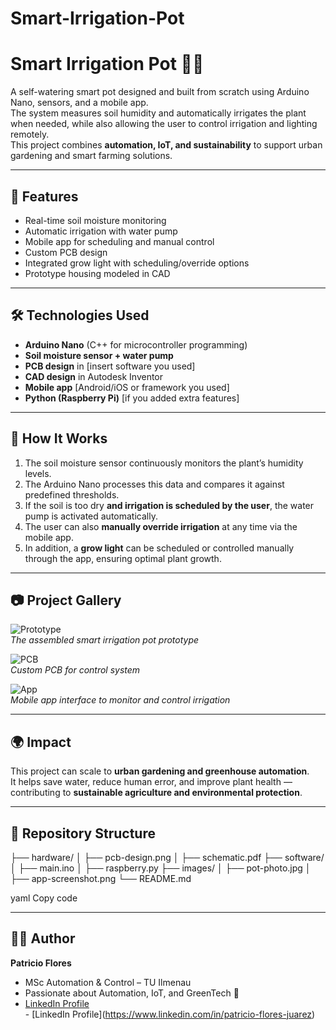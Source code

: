 # Smart-Irrigation-Pot
# Smart Irrigation Pot 🌱💧

A self-watering smart pot designed and built from scratch using Arduino Nano, sensors, and a mobile app.  
The system measures soil humidity and automatically irrigates the plant when needed, while also allowing the user to control irrigation and lighting remotely.  
This project combines **automation, IoT, and sustainability** to support urban gardening and smart farming solutions.  

---

## 🚀 Features
- Real-time soil moisture monitoring  
- Automatic irrigation with water pump  
- Mobile app for scheduling and manual control  
- Custom PCB design  
- Integrated grow light with scheduling/override options  
- Prototype housing modeled in CAD  

---

## 🛠️ Technologies Used
- **Arduino Nano** (C++ for microcontroller programming)  
- **Soil moisture sensor + water pump**  
- **PCB design** in [insert software you used]  
- **CAD design** in Autodesk Inventor  
- **Mobile app** [Android/iOS or framework you used]  
- **Python (Raspberry Pi)** [if you added extra features]  

---

## 🔧 How It Works
1. The soil moisture sensor continuously monitors the plant’s humidity levels.  
2. The Arduino Nano processes this data and compares it against predefined thresholds.  
3. If the soil is too dry **and irrigation is scheduled by the user**, the water pump is activated automatically.  
4. The user can also **manually override irrigation** at any time via the mobile app.  
5. In addition, a **grow light** can be scheduled or controlled manually through the app, ensuring optimal plant growth.  

---

## 📷 Project Gallery
![Prototype](images/pot-photo.jpg)  
*The assembled smart irrigation pot prototype*  

![PCB](images/pcb-design.png)  
*Custom PCB for control system*  

![App](images/app-screenshot.png)  
*Mobile app interface to monitor and control irrigation*  

---

## 🌍 Impact
This project can scale to **urban gardening and greenhouse automation**.  
It helps save water, reduce human error, and improve plant health — contributing to **sustainable agriculture and environmental protection**.  

---

## 📂 Repository Structure
├── hardware/
│ ├── pcb-design.png
│ ├── schematic.pdf
├── software/
│ ├── main.ino
│ ├── raspberry.py
├── images/
│ ├── pot-photo.jpg
│ ├── app-screenshot.png
└── README.md

yaml
Copy code

---

## 👨‍💻 Author
**Patricio Flores**  
- MSc Automation & Control – TU Ilmenau  
- Passionate about Automation, IoT, and GreenTech 🌱  
- [LinkedIn Profile](https://www.linkedin.com/in/tu-url)  
\- \[LinkedIn Profile](https://www.linkedin.com/in/patricio-flores-juarez)  

